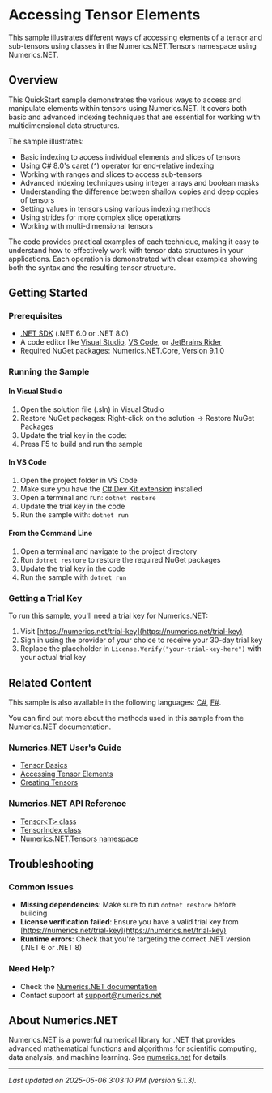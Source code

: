# Accessing Tensor Elements

This sample illustrates different ways of accessing elements of a tensor and sub-tensors using classes in the Numerics.NET.Tensors namespace using Numerics.NET.

## Overview

This QuickStart sample demonstrates the various ways to access and manipulate elements within tensors using 
Numerics.NET. It covers both basic and advanced indexing techniques that are essential for working with 
multidimensional data structures.

The sample illustrates:
- Basic indexing to access individual elements and slices of tensors
- Using C# 8.0's caret (^) operator for end-relative indexing
- Working with ranges and slices to access sub-tensors
- Advanced indexing techniques using integer arrays and boolean masks
- Understanding the difference between shallow copies and deep copies of tensors
- Setting values in tensors using various indexing methods
- Using strides for more complex slice operations
- Working with multi-dimensional tensors

The code provides practical examples of each technique, making it easy to understand how to effectively 
work with tensor data structures in your applications. Each operation is demonstrated with clear examples 
showing both the syntax and the resulting tensor structure.


## Getting Started

### Prerequisites

- [.NET SDK](https://dotnet.microsoft.com/download) (.NET 6.0 or .NET 8.0)
- A code editor like [Visual Studio](https://visualstudio.microsoft.com/), [VS Code](https://code.visualstudio.com/), or [JetBrains Rider](https://www.jetbrains.com/rider/)
- Required NuGet packages: Numerics.NET.Core, Version 9.1.0

### Running the Sample

#### In Visual Studio
1. Open the solution file (.sln) in Visual Studio
2. Restore NuGet packages: Right-click on the solution → Restore NuGet Packages
3. Update the trial key in the code:
4. Press F5 to build and run the sample

#### In VS Code

1. Open the project folder in VS Code
2. Make sure you have the [C# Dev Kit extension](https://marketplace.visualstudio.com/items?itemName=ms-dotnettools.csdevkit) installed
3. Open a terminal and run: `dotnet restore`
4. Update the trial key in the code 
5. Run the sample with: `dotnet run`

#### From the Command Line

1. Open a terminal and navigate to the project directory
2. Run `dotnet restore` to restore the required NuGet packages
3. Update the trial key in the code
4. Run the sample with `dotnet run`

### Getting a Trial Key

To run this sample, you'll need a trial key for Numerics.NET:

1. Visit [https://numerics.net/trial-key](https://numerics.net/trial-key)
2. Sign in using the provider of your choice to receive your 30-day trial key
3. Replace the placeholder in `License.Verify("your-trial-key-here")` with your actual trial key

## Related Content

This sample is also available in the following languages: 
[C#](https://github.com/NumericsDotNet/quickstart-csharp/tree/net6.0/linear-algebra/tensors/accessing-tensor-elements), [F#](https://github.com/NumericsDotNet/quickstart-fsharp/tree/net6.0/linear-algebra/tensors/accessing-tensor-elements).

You can find out more about the methods used in this sample from the Numerics.NET documentation.

### Numerics.NET User's Guide

- [Tensor Basics](https://numerics.net/documentation/latest/vector-and-matrix/tensors/tensor-basics)
- [Accessing Tensor Elements](https://numerics.net/documentation/latest/vector-and-matrix/tensors/accessing-tensor-elements)
- [Creating Tensors](https://numerics.net/documentation/latest/vector-and-matrix/tensors/creating-tensors)

### Numerics.NET API Reference

- [Tensor&lt;T&gt; class](https://numerics.net/documentation/latest/reference/numerics.net.tensors.tensor-1)
- [TensorIndex class](https://numerics.net/documentation/latest/reference/numerics.net.tensors.tensorindex)
- [Numerics.NET.Tensors namespace](https://numerics.net/documentation/latest/reference/numerics.net.tensors)


## Troubleshooting

### Common Issues

- **Missing dependencies**: Make sure to run `dotnet restore` before building
- **License verification failed**: Ensure you have a valid trial key from [https://numerics.net/trial-key](https://numerics.net/trial-key)
- **Runtime errors**: Check that you're targeting the correct .NET version (.NET 6 or .NET 8)

### Need Help?

- Check the [Numerics.NET documentation](https://numerics.net/documentation/)
- Contact support at [support@numerics.net](mailto:support@numerics.net?subject=AccessingTensorElements%20QuickStart%20Sample%20%28Visual+Basic%29)

## About Numerics.NET

Numerics.NET is a powerful numerical library for .NET that provides advanced mathematical 
functions and algorithms for scientific computing, data analysis, and machine learning.
See [numerics.net](https://numerics.net) for details.

---

_Last updated on 2025-05-06 3:03:10 PM (version 9.1.3)._
